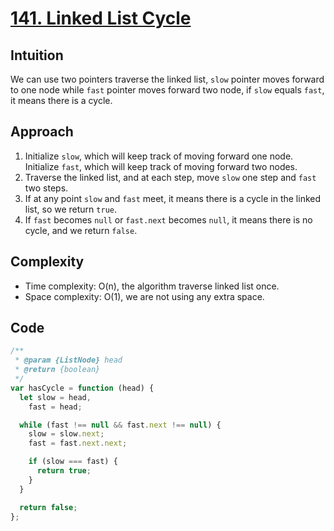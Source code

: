 # [141. Linked List Cycle](https://leetcode.com/problems/linked-list-cycle/description)

## Intuition

We can use two pointers traverse the linked list, `slow` pointer moves forward to one node while `fast` pointer moves forward two node, if `slow` equals `fast`, it means there is a cycle.

## Approach

1. Initialize `slow`, which will keep track of moving forward one node. Initialize `fast`, which will keep track of moving forward two nodes.
2. Traverse the linked list, and at each step, move `slow` one step and `fast` two steps.
3. If at any point `slow` and `fast` meet, it means there is a cycle in the linked list, so we return `true`.
4. If `fast` becomes `null` or `fast.next` becomes `null`, it means there is no cycle, and we return `false`.

## Complexity

- Time complexity: O(n), the algorithm traverse linked list once.
- Space complexity: O(1), we are not using any extra space.

## Code

```javascript
/**
 * @param {ListNode} head
 * @return {boolean}
 */
var hasCycle = function (head) {
  let slow = head,
    fast = head;

  while (fast !== null && fast.next !== null) {
    slow = slow.next;
    fast = fast.next.next;

    if (slow === fast) {
      return true;
    }
  }

  return false;
};
```
